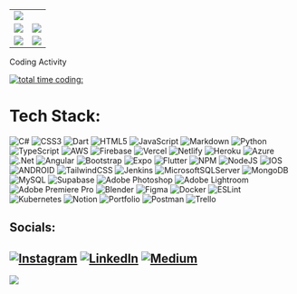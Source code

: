 <table width="100%">
  <tr>
   <td colspan="2"><img src="https://holopin.me/myffo"/></td>
  </tr>
  <tr>
   <td><img src="https://dar1ooo-readme-stats.vercel.app/api/wakatime?username=dar1ooo&layout=compact&langs_count=10&theme=algolia&custom_title=Coding%20Time&hide=Other&range=all_time"/></td>
   <td><img src="https://github-profile-trophy.vercel.app/?username=dar1ooo&theme=darkhub&no-frame=false&no-bg=false&margin-w=4&row=2&column=3"/></td>
  </tr>
   <tr>
   <td><img src="https://github-readme-streak-stats.herokuapp.com/?user=dar1ooo&theme=algolia&hide_border=false"/></td>
   <td><img src="https://dar1ooo-readme-stats.vercel.app/api?username=dar1ooo&count_private=true&theme=algolia&custom_title=Github%20Stats"/></td>
  </tr>
 </table>
 

Coding Activity

[![total time coding: ](https://wakatime.com/badge/user/fa934d48-2f5f-4190-bfe2-457ca68fec95.svg)](https://wakatime.com/@fa934d48-2f5f-4190-bfe2-457ca68fec95)

# Tech Stack:
![C#](https://img.shields.io/badge/c%23-%23239120.svg?style=for-the-badge&logo=c-sharp&logoColor=white&color=black) ![CSS3](https://img.shields.io/badge/css3-%231572B6.svg?style=for-the-badge&logo=css3&logoColor=white&color=black) ![Dart](https://img.shields.io/badge/dart-%230175C2.svg?style=for-the-badge&logo=dart&logoColor=white&color=black) ![HTML5](https://img.shields.io/badge/html5-%23E34F26.svg?style=for-the-badge&logo=html5&logoColor=white&color=black) ![JavaScript](https://img.shields.io/badge/javascript-%23323330.svg?style=for-the-badge&logo=javascript&logoColor=white&color=black) ![Markdown](https://img.shields.io/badge/markdown-%23000000.svg?style=for-the-badge&logo=markdown&logoColor=white&color=black) ![Python](https://img.shields.io/badge/python-3670A0?style=for-the-badge&logo=python&logoColor=white&color=black) ![TypeScript](https://img.shields.io/badge/typescript-%23007ACC.svg?style=for-the-badge&logo=typescript&logoColor=white&color=black) ![AWS](https://img.shields.io/badge/AWS-%23FF9900.svg?style=for-the-badge&logo=amazon-aws&logoColor=white&color=black) ![Firebase](https://img.shields.io/badge/firebase-%23039BE5.svg?style=for-the-badge&logo=firebase&color=black&logoColor=white) ![Vercel](https://img.shields.io/badge/vercel-%23000000.svg?style=for-the-badge&logo=vercel&logoColor=white&color=black) ![Netlify](https://img.shields.io/badge/netlify-%23000000.svg?style=for-the-badge&logo=netlify&logoColor=white) ![Heroku](https://img.shields.io/badge/heroku-%23430098.svg?style=for-the-badge&logo=heroku&logoColor=white&color=black) ![Azure](https://img.shields.io/badge/azure-%230072C6.svg?style=for-the-badge&logo=azure-devops&logoColor=white&color=black) ![.Net](https://img.shields.io/badge/.NET-5C2D91?style=for-the-badge&logo=.net&logoColor=white&color=black) ![Angular](https://img.shields.io/badge/angular-%23DD0031.svg?style=for-the-badge&logo=angular&logoColor=white&color=black) ![Bootstrap](https://img.shields.io/badge/bootstrap-%23563D7C.svg?style=for-the-badge&logo=bootstrap&logoColor=white&color=black) ![Expo](https://img.shields.io/badge/expo-1C1E24?style=for-the-badge&logo=expo&logoColor=white&color=black) ![Flutter](https://img.shields.io/badge/Flutter-%2302569B.svg?style=for-the-badge&logo=Flutter&logoColor=white&color=black) ![NPM](https://img.shields.io/badge/NPM-%23000000.svg?style=for-the-badge&logo=npm&logoColor=white&color=black) ![NodeJS](https://img.shields.io/badge/node.js-6DA55F?style=for-the-badge&logo=node.js&logoColor=white&color=black) ![IOS](https://img.shields.io/badge/IOS-%2320232a.svg?style=for-the-badge&logo=apple&logoColor=white&color=black) ![ANDROID](https://img.shields.io/badge/android-%2320232a.svg?style=for-the-badge&logo=android&logoColor=white&color=black) ![TailwindCSS](https://img.shields.io/badge/tailwindcss-%2338B2AC.svg?style=for-the-badge&logo=tailwind-css&logoColor=white&color=black) ![Jenkins](https://img.shields.io/badge/jenkins-%232C5263.svg?style=for-the-badge&logo=jenkins&logoColor=white&color=black) ![MicrosoftSQLServer](https://img.shields.io/badge/Microsoft%20SQL%20Sever-CC2927?style=for-the-badge&logo=microsoft%20sql%20server&logoColor=white&color=black) ![MongoDB](https://img.shields.io/badge/MongoDB-%234ea94b.svg?style=for-the-badge&logo=mongodb&logoColor=white&color=black) ![MySQL](https://img.shields.io/badge/mysql-%2300f.svg?style=for-the-badge&logo=mysql&logoColor=white&color=black) ![Supabase](https://img.shields.io/badge/Supabase-3ECF8E?style=for-the-badge&logo=supabase&logoColor=white&color=black) ![Adobe Photoshop](https://img.shields.io/badge/adobephotoshop-%2331A8FF.svg?style=for-the-badge&logo=adobephotoshop&logoColor=white&color=black) ![Adobe Lightroom](https://img.shields.io/badge/Adobe%20Lightroom-31A8FF.svg?style=for-the-badge&logo=Adobe%20Lightroom&logoColor=white&color=black) ![Adobe Premiere Pro](https://img.shields.io/badge/Adobe%20Premiere%20Pro-9999FF.svg?style=for-the-badge&logo=Adobe%20Premiere%20Pro&logoColor=white&color=black) ![Blender](https://img.shields.io/badge/blender-%23F5792A.svg?style=for-the-badge&logo=blender&logoColor=white&color=black) ![Figma](https://img.shields.io/badge/figma-%23F24E1E.svg?style=for-the-badge&logo=figma&logoColor=white&color=black) ![Docker](https://img.shields.io/badge/docker-%230db7ed.svg?style=for-the-badge&logo=docker&logoColor=white&color=black) ![ESLint](https://img.shields.io/badge/ESLint-4B3263?style=for-the-badge&logo=eslint&logoColor=white&color=black) ![Kubernetes](https://img.shields.io/badge/kubernetes-%23326ce5.svg?style=for-the-badge&logo=kubernetes&logoColor=white&color=black) ![Notion](https://img.shields.io/badge/Notion-%23000000.svg?style=for-the-badge&logo=notion&logoColor=white&color=black) ![Portfolio](https://img.shields.io/badge/Portfolio-%23000000.svg?style=for-the-badge&logo=firefox&logoColor=white) ![Postman](https://img.shields.io/badge/Postman-FF6C37?style=for-the-badge&logo=postman&logoColor=white&color=black) ![Trello](https://img.shields.io/badge/Trello-%23026AA7.svg?style=for-the-badge&logo=Trello&logoColor=white&color=black)

  
## Socials:
[![Instagram](https://img.shields.io/badge/Instagram-%23E4405F.svg?logo=Instagram&logoColor=white&color=black)](https://instagram.com/dar1ooo) [![LinkedIn](https://img.shields.io/badge/LinkedIn-%230077B5.svg?logo=linkedin&logoColor=white&color=black)](https://linkedin.com/in/dario-schaffner) [![Medium](https://img.shields.io/badge/Medium-12100E?logo=medium&logoColor=white&color=black)](https://medium.com/@myffo) 
---
[![](https://visitcount.itsvg.in/api?id=dar1ooo&icon=0&color=0)](https://visitcount.itsvg.in)
